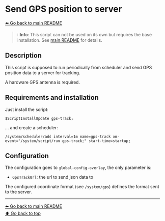 Send GPS position to server
===========================

[⬅️ Go back to main README](../README.md)

> ℹ️ **Info**: This script can not be used on its own but requires the base
> installation. See [main README](../README.md) for details.

Description
-----------

This script is supposed to run periodically from scheduler and send GPS
position data to a server for tracking.

A hardware GPS antenna is required.

Requirements and installation
-----------------------------

Just install the script:

    $ScriptInstallUpdate gps-track;

... and create a scheduler:

    /system/scheduler/add interval=1m name=gps-track on-event="/system/script/run gps-track;" start-time=startup;

Configuration
-------------

The configuration goes to `global-config-overlay`, the only parameter is:

* `GpsTrackUrl`: the url to send json data to

The configured coordinate format (see `/system/gps`) defines the format
sent to the server.

---
[⬅️ Go back to main README](../README.md)  
[⬆️ Go back to top](#top)
